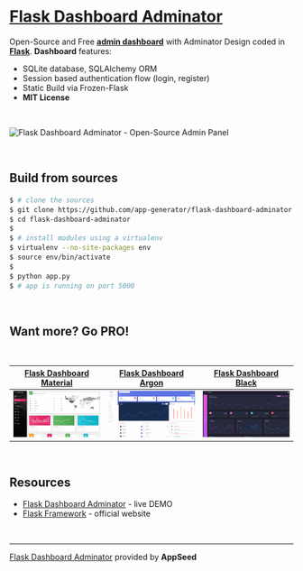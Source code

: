 # [Flask Dashboard Adminator](https://flask-dashboard-adminator.appseed.us/)

Open-Source and Free **[admin dashboard](https://appseed.us/admin-dashboards)** with Adminator Design coded in **[Flask](https://palletsprojects.com/p/flask/)**. **Dashboard** features:

- SQLite database, SQLAlchemy ORM
- Session based authentication flow (login, register)
- Static Build via Frozen-Flask
- **MIT License**

<br />

![Flask Dashboard Adminator - Open-Source Admin Panel](https://raw.githubusercontent.com/app-generator/flask-black-dashboard/master/screenshots/flask-dashboard-adminator-intro.gif)

<br />

## Build from sources

```bash
$ # clone the sources
$ git clone https://github.com/app-generator/flask-dashboard-adminator.git
$ cd flask-dashboard-adminator
$
$ # install modules using a virtualenv
$ virtualenv --no-site-packages env
$ source env/bin/activate
$
$ python app.py
$ # app is running on port 5000
```

<br />

## Want more? Go PRO!

<br />

| [Flask Dashboard Material](https://appseed.us/admin-dashboards/flask-dashboard-material-pro) | [Flask Dashboard Argon](https://appseed.us/admin-dashboards/flask-dashboard-argon-pro) | [Flask Dashboard Black](https://appseed.us/admin-dashboards/flask-dashboard-black-pro) |
| --- | --- | --- |
| [![Flask Dashboard Material PRO](https://raw.githubusercontent.com/app-generator/static/master/products/flask-dashboard-material-pro-intro.gif)](https://appseed.us/admin-dashboards/flask-dashboard-material-pro)  | [![Flask Dashboard Argon PRO](https://raw.githubusercontent.com/app-generator/static/master/products/flask-dashboard-argon-pro-intro.gif)](https://appseed.us/admin-dashboards/flask-dashboard-argon-pro) | [![Flask Dashboard Black PRO](https://raw.githubusercontent.com/app-generator/static/master/products/flask-dashboard-black-pro-intro.gif)](https://appseed.us/admin-dashboards/flask-dashboard-black-pro)

<br />

## Resources

- [Flask Dashboard Adminator](https://flask-dashboard-adminator.appseed.us/) - live DEMO
- [Flask Framework](https://palletsprojects.com/p/flask/) - official website
 
<br />
 
---
[Flask Dashboard Adminator](https://flask-dashboard-adminator.appseed.us/) provided by **AppSeed**
